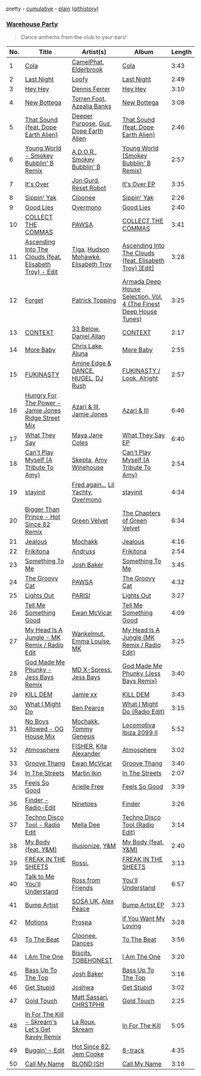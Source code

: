 pretty - [cumulative](/playlists/cumulative/Warehouse%20Party.md) - [plain](/playlists/plain/37i9dQZF1DX5hHfOi73rY3) ([githistory](https://github.githistory.xyz/vitokorn/spotify-playlist-archive/blob/master/playlists/plain/37i9dQZF1DX5hHfOi73rY3))
### [Warehouse Party](https://open.spotify.com/playlist/37i9dQZF1DX5hHfOi73rY3)

> Dance anthems from the club to your ears! 

| No. | Title | Artist(s) | Album | Length |
|---|---|---|---|---|
| 1 | [Cola](https://open.spotify.com/track/1HrMWH5GUdK6Yi94rbANJA) | [CamelPhat](https://open.spotify.com/artist/240wlM8vDrf6S4zCyzGj2W), [Elderbrook](https://open.spotify.com/artist/2vf4pRsEY6LpL5tKmqWb64) | [Cola](https://open.spotify.com/album/4Mz3YFnTKm7JbuOi25mDWH) | 3:43 |
| 2 | [Last Night](https://open.spotify.com/track/5mF7p5mwgaPZyIykUhO3PN) | [Loofy](https://open.spotify.com/artist/6zx3vuOK841XDu7XFozhFv) | [Last Night](https://open.spotify.com/album/05cOaLn9wG0Mlx4unmfUHB) | 2:49 |
| 3 | [Hey Hey](https://open.spotify.com/track/6o4KTcGUoN8Xse2SNHorGU) | [Dennis Ferrer](https://open.spotify.com/artist/0MGTHZpAGf7isSfw8yMIoi) | [Hey Hey](https://open.spotify.com/album/4WOHS9vWb4Mu1bjNobDHmO) | 3:10 |
| 4 | [New Bottega](https://open.spotify.com/track/05IOuexttkZG6eQLFi3v40) | [Torren Foot](https://open.spotify.com/artist/7lQOxDl96wmNoqGoW4kgv4), [Azealia Banks](https://open.spotify.com/artist/7gRhy3MIPHQo5CXYfWaw9I) | [New Bottega](https://open.spotify.com/album/6dlPgHkvVUMkTBsovGFAxH) | 3:08 |
| 5 | [That Sound (feat. Dope Earth Alien)](https://open.spotify.com/track/2B3NVNUU84aAIq9lAlGIZn) | [Deeper Purpose](https://open.spotify.com/artist/10Bo1ofGMWr6hFD7OM7W7r), [Guz](https://open.spotify.com/artist/2T86EVnDCP64EaVKRXIcRx), [Dope Earth Alien](https://open.spotify.com/artist/2wajUFt1bQDrz8A73tQrkN) | [That Sound (feat. Dope Earth Alien)](https://open.spotify.com/album/0DcVggpeCNz0CpQnK4vJgj) | 2:46 |
| 6 | [Young World - Smokey Bubblin' B Remix](https://open.spotify.com/track/6TJB8afxUyE6AXdWtmhPng) | [A.D.O.R.](https://open.spotify.com/artist/5dniQPRxD0LDjCqMI4rvrM), [Smokey Bubblin' B](https://open.spotify.com/artist/1iXq8vdKgJp43m1vhiAmUM) | [Young World (Smokey Bubblin' B Remix)](https://open.spotify.com/album/09zDHAHu0oYlk5gQoOy1um) | 2:57 |
| 7 | [It's Over](https://open.spotify.com/track/0Z7G2l8HgDK08AUQBty6zi) | [Jon Gurd](https://open.spotify.com/artist/2Nd5J1iedlzuNp32YYNuAl), [Reset Robot](https://open.spotify.com/artist/7hmPLllWGkE1X101Wv4vb3) | [It's Over EP](https://open.spotify.com/album/3Qi8hbE9uiWP3l1GGhOfNX) | 3:35 |
| 8 | [Sippin' Yak](https://open.spotify.com/track/1LldihpfcYdxAnCigKijW2) | [Cloonee](https://open.spotify.com/artist/7MdlXmq2HViAJWo9cf30sR) | [Sippin' Yak](https://open.spotify.com/album/4BUST0vfVrEIgGszjVd9JD) | 2:26 |
| 9 | [Good Lies](https://open.spotify.com/track/59GW6EKtdyaJ10t2yQdqrt) | [Overmono](https://open.spotify.com/artist/01PnN11ovfen6xUOHfNpn3) | [Good Lies](https://open.spotify.com/album/7whc0AZT0radX0A08ZgbCd) | 2:40 |
| 10 | [COLLECT THE COMMAS](https://open.spotify.com/track/5e3NwBC0E6xjX9c1Uc8RHy) | [PAWSA](https://open.spotify.com/artist/4E0HD2PMY8kQJIjlShrLUS) | [COLLECT THE COMMAS](https://open.spotify.com/album/6AVl6czEyN0v5GRaeCr4WY) | 3:41 |
| 11 | [Ascending Into The Clouds (feat. Elisabeth Troy) - Edit](https://open.spotify.com/track/5dlwxxHd9RNBPP3PwlLZgB) | [Tiga](https://open.spotify.com/artist/5l9wiTZVfqQTfMDOt0HtwC), [Hudson Mohawke](https://open.spotify.com/artist/6olWbKW2VLhFCHfOi0iEDb), [Elisabeth Troy](https://open.spotify.com/artist/2PWJP6HKlECQurewX1uGuT) | [Ascending Into The Clouds (feat. Elisabeth Troy) [Edit]](https://open.spotify.com/album/6RkAmdnqMxodcx6t6dKg5K) | 3:28 |
| 12 | [Forget](https://open.spotify.com/track/39WhV9YklFbeygAz7nhBkq) | [Patrick Topping](https://open.spotify.com/artist/7yRimuQSC5Ks3T2Ts0iyZa) | [Armada Deep House Selection, Vol. 4 (The Finest Deep House Tunes)](https://open.spotify.com/album/2i9yjYi16dZwC5iwTFWgXG) | 3:25 |
| 13 | [CONTEXT](https://open.spotify.com/track/209naSvFNpkDmJGZ8pVoZ5) | [33 Below](https://open.spotify.com/artist/4tMIsBBR8M0PsorDf0mNEz), [Daniel Allan](https://open.spotify.com/artist/5JQ1XqKJ2Art01rF4tu1Ra) | [CONTEXT](https://open.spotify.com/album/38gQnVVwncSqxJ4msdAvwy) | 2:17 |
| 14 | [More Baby](https://open.spotify.com/track/02QE4LsAj7DBjMRxolGE8a) | [Chris Lake](https://open.spotify.com/artist/5Igpc9iLZ3YGtKeYfSrrOE), [Aluna](https://open.spotify.com/artist/28hTKLAxvx5tCjAKpTfPlD) | [More Baby](https://open.spotify.com/album/1Pei7Y5MNZQvfkDWds5EWa) | 2:55 |
| 15 | [FUKINASTY](https://open.spotify.com/track/2fMAc4QZwcOOuE441dPpYD) | [Amine Edge & DANCE](https://open.spotify.com/artist/7si9pFZZlPdZPeOclH9vgm), [HUGEL](https://open.spotify.com/artist/5PlfkPxwCpRRWQJBxCa0By), [DJ Rush](https://open.spotify.com/artist/6gBmUpKvNYtnQTSLK5vwS5) | [FUKINASTY / Look, Alright](https://open.spotify.com/album/7cK9lEO7XG4JGq9eB4Lwla) | 2:57 |
| 16 | [Hungry For The Power - Jamie Jones Ridge Street Mix](https://open.spotify.com/track/6ZiPqZL5U2htruNEYflsYB) | [Azari & III](https://open.spotify.com/artist/2DC2KJDKwTf5RGfuWCzAkc), [Jamie Jones](https://open.spotify.com/artist/4admDxmnri5Zco0xYrJ0ji) | [Azari & III](https://open.spotify.com/album/7vd55snhAOrAXNsqxBqX1T) | 6:46 |
| 17 | [What They Say](https://open.spotify.com/track/7HlvFIJDmcQRRn45aRd46t) | [Maya Jane Coles](https://open.spotify.com/artist/6TshTCYwh9ySzOO6Jy4Ux2) | [What They Say EP](https://open.spotify.com/album/3c2dnQRrresDwsCPLLdmB7) | 6:40 |
| 18 | [Can't Play Myself (A Tribute To Amy)](https://open.spotify.com/track/6GrLwf1LdBCmkBOsmOcbPp) | [Skepta](https://open.spotify.com/artist/2p1fiYHYiXz9qi0JJyxBzN), [Amy Winehouse](https://open.spotify.com/artist/6Q192DXotxtaysaqNPy5yR) | [Can't Play Myself (A Tribute To Amy)](https://open.spotify.com/album/4dIIRxQJD8krCBjlEBDX35) | 2:54 |
| 19 | [stayinit](https://open.spotify.com/track/6WS2TcsMEGOFtveWbtbuwZ) | [Fred again..](https://open.spotify.com/artist/4oLeXFyACqeem2VImYeBFe), [Lil Yachty](https://open.spotify.com/artist/6icQOAFXDZKsumw3YXyusw), [Overmono](https://open.spotify.com/artist/01PnN11ovfen6xUOHfNpn3) | [stayinit](https://open.spotify.com/album/0DeGmYq33W6Svw1eTgnxDF) | 4:34 |
| 20 | [Bigger Than Prince - Hot Since 82 Remix](https://open.spotify.com/track/3PW35Q7BLZ4xoHgCRxUZ4f) | [Green Velvet](https://open.spotify.com/artist/3ABaec4jjl95VqmG1iD4k2) | [The Chapters of Green Velvet](https://open.spotify.com/album/1hn0CRNZw1u16Jd2Vvopt4) | 6:34 |
| 21 | [Jealous](https://open.spotify.com/track/5Ir9mqfAUnXkSkXHF1yvM0) | [Mochakk](https://open.spotify.com/artist/0rTh1tAdrEbdKZBTiiAQSo) | [Jealous](https://open.spotify.com/album/4Kka250AUtEvx1XUuoNHfZ) | 4:16 |
| 22 | [Frikitona](https://open.spotify.com/track/5ls4FQAoSlAFPFnaYpeyhn) | [Andruss](https://open.spotify.com/artist/6HZwb7Zbnvfo8u1sst4QrI) | [Frikitona](https://open.spotify.com/album/5LdsLkZqLq2oUEthzHiR9g) | 2:54 |
| 23 | [Something To Me](https://open.spotify.com/track/2oCShkda3AnUzwPzZPvQyf) | [Josh Baker](https://open.spotify.com/artist/4zf8Awb8y1X9qwL4oiVRd6) | [Something To Me](https://open.spotify.com/album/6kbGkFNoQrF3EWaQxky9sO) | 3:45 |
| 24 | [The Groovy Cat](https://open.spotify.com/track/08d1uFAAtQgLbuvyP2AkoH) | [PAWSA](https://open.spotify.com/artist/4E0HD2PMY8kQJIjlShrLUS) | [The Groovy Cat](https://open.spotify.com/album/2zL3pun7npuBMHeBPr7mtz) | 4:32 |
| 25 | [Lights Out](https://open.spotify.com/track/4Ba1bjL3Qa6QB0RYdjUc2k) | [PARISI](https://open.spotify.com/artist/1UJfZU4rQx3bJ3tGypRuAT) | [Lights Out](https://open.spotify.com/album/0r55E05K16FLF3pFe4qlL5) | 3:27 |
| 26 | [Tell Me Something Good](https://open.spotify.com/track/5krhFNgUcYHwXlNPJJYzFM) | [Ewan McVicar](https://open.spotify.com/artist/4d2NUjh9ZrzG1ZZdhpSDKH) | [Tell Me Something Good](https://open.spotify.com/album/4tyukGQ3uDTgjLHxHZocH4) | 4:09 |
| 27 | [My Head Is A Jungle - MK Remix / Radio Edit](https://open.spotify.com/track/4NbvIwYcwx8dNGYfUX2bKB) | [Wankelmut](https://open.spotify.com/artist/01e2lCvLZ4fLUIRy68nptH), [Emma Louise](https://open.spotify.com/artist/1A96iePIMNFBjLrjXEl718), [MK](https://open.spotify.com/artist/1yqxFtPHKcGcv6SXZNdyT9) | [My Head Is A Jungle (MK Remix / Radio Edit)](https://open.spotify.com/album/2zOqNJBZAqp57WXXhE4zpn) | 3:25 |
| 28 | [God Made Me Phunky - Jess Bays Remix](https://open.spotify.com/track/6qRzNXm3vpGcGoLVB3zk9n) | [MD X-Spress](https://open.spotify.com/artist/61YPxKmHE20pcKZNYi4sUS), [Jess Bays](https://open.spotify.com/artist/5xEJ7FQOtIUMLdnKyZrvPB) | [God Made Me Phunky (Jess Bays Remix)](https://open.spotify.com/album/5ntomn4F2F0AA7r6n8Y8Hl) | 3:40 |
| 29 | [KILL DEM](https://open.spotify.com/track/5CE0k1VmTXgCtaa5L288LP) | [Jamie xx](https://open.spotify.com/artist/7A0awCXkE1FtSU8B0qwOJQ) | [KILL DEM](https://open.spotify.com/album/71iqkeqFNSiCgum1gPfeZo) | 3:43 |
| 30 | [What I Might Do](https://open.spotify.com/track/5ea9yZi9Dv6MuJa8V2kpUq) | [Ben Pearce](https://open.spotify.com/artist/0mnlHIcYkz3TQQ07xiFwuz) | [What I Might Do (Radio Edit)](https://open.spotify.com/album/4SdrC7w58BEVFdaOhbWbBG) | 3:15 |
| 31 | [No Boys Allowed - OG House Mix](https://open.spotify.com/track/5ECEMutDIhmSKM6MkJuVc3) | [Mochakk](https://open.spotify.com/artist/0rTh1tAdrEbdKZBTiiAQSo), [Tommy Genesis](https://open.spotify.com/artist/2qDdxfKUpYg8wc49KIuT3b) | [Locomotiva Ibiza 2099 II](https://open.spotify.com/album/6nIry8iPceW6XDXT8UTSUm) | 5:52 |
| 32 | [Atmosphere](https://open.spotify.com/track/0yfJlRyn9VEZfonQUIPdkr) | [FISHER](https://open.spotify.com/artist/1VJ0briNOlXRtJUAzoUJdt), [Kita Alexander](https://open.spotify.com/artist/3CGuwWgoCYSO5Z72H5G2Ec) | [Atmosphere](https://open.spotify.com/album/0HJyrlWLM8NLuxsjbvLejV) | 3:02 |
| 33 | [Groove Thang](https://open.spotify.com/track/6pyjUNNPUAHqRkvD0ZEDFz) | [Ewan McVicar](https://open.spotify.com/artist/4d2NUjh9ZrzG1ZZdhpSDKH) | [Groove Thang](https://open.spotify.com/album/1PPPSHY19tixIaMCbDJihZ) | 3:40 |
| 34 | [In The Streets](https://open.spotify.com/track/7iACUyBFiz6Opfy0hZKIH5) | [Martin Ikin](https://open.spotify.com/artist/7DhdJhd6DrxeJlUajwttd1) | [In The Streets](https://open.spotify.com/album/0Q0T5P5e3FuIdSbrdkdCfE) | 2:07 |
| 35 | [Feels So Good](https://open.spotify.com/track/2u6BTFqxoiC6jigy7EPmXv) | [Arielle Free](https://open.spotify.com/artist/3hHvAP73aCKQMbcn2SQZ9d) | [Feels So Good](https://open.spotify.com/album/3AurHVibrDLc1qUWKoS2nO) | 3:39 |
| 36 | [Finder - Radio-Edit](https://open.spotify.com/track/7az0Hd7YKK5UT10M1nG56c) | [Ninetoes](https://open.spotify.com/artist/5MP4PiGA5PNFrsVjtauFnC) | [Finder](https://open.spotify.com/album/11fQed1lTippkC0Emeah41) | 3:26 |
| 37 | [Techno Disco Tool - Radio Edit](https://open.spotify.com/track/3qqEFTIFcZuWJYBtshrxca) | [Mella Dee](https://open.spotify.com/artist/2iT8KIetokMHRjhj8dJuNn) | [Techno Disco Tool (Radio Edit)](https://open.spotify.com/album/5yadKU4m0Q0AIKxbN9qQIq) | 3:14 |
| 38 | [My Body (feat. Y&M)](https://open.spotify.com/track/2SrEtVmJxuhLTshjg6tYpZ) | [illusionize](https://open.spotify.com/artist/3RloA7E4XMItSP4FjMBv3L), [Y&M](https://open.spotify.com/artist/4kBQMGA0POEYcQHxWMaf7Q) | [My Body (feat. Y&M)](https://open.spotify.com/album/4BsjnI1ksUfBQbOZXXL0PL) | 2:40 |
| 39 | [FREAK IN THE SHEETS](https://open.spotify.com/track/2cpE8zEt3tqGEb7wN49mAU) | [Rossi.](https://open.spotify.com/artist/7itMGcVGRKS43LcTQvJitf) | [FREAK IN THE SHEETS](https://open.spotify.com/album/3PMAjP3YdPhzk30gWIVEWi) | 3:13 |
| 40 | [Talk to Me You'll Understand](https://open.spotify.com/track/4Z4i631BesV0P6LTvfLAdL) | [Ross from Friends](https://open.spotify.com/artist/1Ma3pJzPIrAyYPNRkp3SUF) | [You'll Understand](https://open.spotify.com/album/6c94J2yum9wHxmbSB27YXE) | 6:57 |
| 41 | [Bump Artist](https://open.spotify.com/track/1KPJ8va5CxcrWrpZ62HE5f) | [SOSA UK](https://open.spotify.com/artist/3JlN0MeWVJq0vjvsvWCRZ5), [Alex Peace](https://open.spotify.com/artist/5x0mazFBPEu8FPKmBArlGQ) | [Bump Artist EP](https://open.spotify.com/album/0P9dO1oLVImxme2Pi03QLb) | 3:23 |
| 42 | [Motions](https://open.spotify.com/track/17uHvLtwD5GefKQECNBUv8) | [Prospa](https://open.spotify.com/artist/6HabM2PUM519iIxervGWSb) | [If You Want My Loving](https://open.spotify.com/album/7DF7P83D9H9q6e6LXLr5JH) | 3:28 |
| 43 | [To The Beat](https://open.spotify.com/track/1D3jKMGvMr9NmirT6cnMyO) | [Cloonee](https://open.spotify.com/artist/7MdlXmq2HViAJWo9cf30sR), [Dances](https://open.spotify.com/artist/1XwL3qdo0jPmliKRgxY5TL) | [To The Beat](https://open.spotify.com/album/66mAWexL2lQqCsb2G3YqM4) | 3:56 |
| 44 | [I Am The One](https://open.spotify.com/track/6c6aGOsp8aME26mlghPuBd) | [Biscits](https://open.spotify.com/artist/052B9SONfhoScw7dgYWw5o), [TOBEHONEST](https://open.spotify.com/artist/5aE4f6qwsXT5hACySkxJQo) | [I Am The One](https://open.spotify.com/album/6EigqdKdQ2B8bxnJrIGLN9) | 3:20 |
| 45 | [Bass Up To The Top](https://open.spotify.com/track/0Z5iboHxPmyilWJQFnHZaY) | [Josh Baker](https://open.spotify.com/artist/4zf8Awb8y1X9qwL4oiVRd6) | [Bass Up To The Top](https://open.spotify.com/album/0dPApl3iIct0S2T9lEtxSV) | 3:16 |
| 46 | [Get Stupid](https://open.spotify.com/track/7aFgh0G0BusHzC6gex4wP8) | [Joshwa](https://open.spotify.com/artist/1PzAgFVk9v8cxn9flrqrv5) | [Get Stupid](https://open.spotify.com/album/1dwyGuNYnXdHnwhfDmdIgK) | 3:02 |
| 47 | [Gold Touch](https://open.spotify.com/track/3uyVVGJZxiTL2CkfufthDP) | [Matt Sassari](https://open.spotify.com/artist/21dVknSLCsK37cWozWDZZS), [CHRSTPHR](https://open.spotify.com/artist/6yu6ruPHJXpEtX3eQpZTCz) | [Gold Touch](https://open.spotify.com/album/1luUub9pWlHNLOKojdhFFN) | 2:25 |
| 48 | [In For The Kill - Skream's Let's Get Ravey Remix](https://open.spotify.com/track/6RcByPoFlaUVAn2PnTxSVr) | [La Roux](https://open.spotify.com/artist/3K2zB87GZv1krx031en5VA), [Skream](https://open.spotify.com/artist/2jbP92oFLWqPqogflK1wlW) | [In For The Kill](https://open.spotify.com/album/6LB0G71s0AubJUgXzCsKJt) | 5:05 |
| 49 | [Buggin' - Edit](https://open.spotify.com/track/2TqSk3lGTFTO2N6qDWpODA) | [Hot Since 82](https://open.spotify.com/artist/1tRBmMtER4fGrzrt8O9VpS), [Jem Cooke](https://open.spotify.com/artist/0AkL5tzM3UsDlWak9E0OwH) | [8-track](https://open.spotify.com/album/3ophs4Ci76rbhWzu2QwCGC) | 4:35 |
| 50 | [Call My Name](https://open.spotify.com/track/0vQ2LIvx5U6QN7BnUHWwsJ) | [BLOND:ISH](https://open.spotify.com/artist/6zsJjoCtL1WByG0VsuFWzR) | [Call My Name](https://open.spotify.com/album/1JU6xZQeMx05tLZAkm5uCv) | 3:18 |